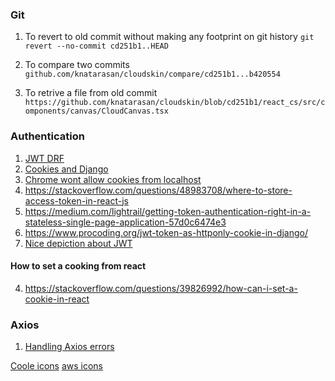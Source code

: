### Git
1. To revert to old commit without making any footprint on git history
`git revert --no-commit cd251b1..HEAD`

2. To compare two commits
   `github.com/knatarasan/cloudskin/compare/cd251b1...b420554`

3. To retrive a file from old commit
   `https://github.com/knatarasan/cloudskin/blob/cd251b1/react_cs/src/components/canvas/CloudCanvas.tsx`
   

### Authentication
1. [JWT DRF](https://briancaffey.github.io/ru/2021/08/07/authenticating-requests-with-jwt-tokens-stored-in-httponly-cookies-in-django/) 
2. [Cookies and Django](https://medium.com/@maester_sheeps/sessions-in-django-30d538dac81)
3. [Chrome wont allow cookies from localhost](https://medium.com/swlh/how-the-new-chrome-80-cookie-rule-samesite-none-secure-affects-web-development-c06380220ced)
2. https://stackoverflow.com/questions/48983708/where-to-store-access-token-in-react-js
3. https://medium.com/lightrail/getting-token-authentication-right-in-a-stateless-single-page-application-57d0c6474e3
4. https://www.procoding.org/jwt-token-as-httponly-cookie-in-django/
5. [Nice depiction about JWT](https://auth0.com/learn/json-web-tokens)


#### How to set a cooking from react
4. https://stackoverflow.com/questions/39826992/how-can-i-set-a-cookie-in-react

### Axios
1. [Handling Axios errors](https://stackabuse.com/handling-errors-with-axios/)

[Coole icons](https://fontawesome.com/)
[aws icons](https://awsicons.dev/)
